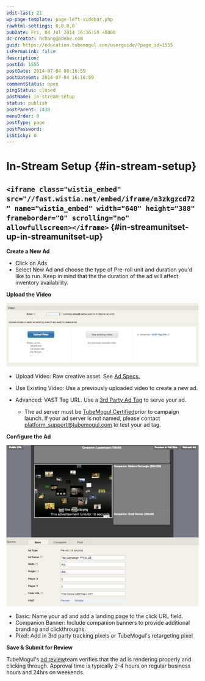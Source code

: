 ```yaml
---
edit-last: 21
wp-page-template: page-left-sidebar.php
rawhtml-settings: 0,0,0,0
pubDate: Fri, 04 Jul 2014 16:16:59 +0000
dc-creator: hchang@adobe.com
guid: https://education.tubemogul.com/userguide/?page_id=1555
isPermaLink: false
description: 
postId: 1555
postDate: 2014-07-04 08:16:59
postDateGmt: 2014-07-04 16:16:59
commentStatus: open
pingStatus: closed
postName: in-stream-setup
status: publish
postParent: 1430
menuOrder: 0
postType: page
postPassword: 
isSticky: 0
---
```


# In-Stream Setup {#in-stream-setup}

## `<iframe class="wistia_embed" src="//fast.wistia.net/embed/iframe/n3zkgzcd72" name="wistia_embed" width="640" height="388" frameborder="0" scrolling="no" allowfullscreen></iframe>` {#in-streamunitset-up-in-streamunitset-up}

**Create a New Ad**

* Click on Ads
* Select New Ad and choose the type of Pre-roll unit and duration you'd like to run. Keep in mind that the the duration of the ad will affect inventory availability.

**Upload the Video**
  
[ ![instream uploader](assets/instream-uploader.png)](assets/instream-uploader.png)

* Upload Video: Raw creative asset. See  [Ad Specs.](../../../user-guide/planning/ad-formats/ad-specs.md)
* Use Existing Video: Use a previously uploaded video to create a new ad.
* Advanced: VAST Tag URL. Use a [3rd Party Ad Tag](3rd-party-tracking-adserving/ad-tags.md) to serve your ad.

    * The ad server must be [TubeMogul Certified](https://www.tubemogul.com/company/partners/ad-serving-and-rich-media/)prior to campaign launch. If your ad server is not named, please contact [platform_support@tubemogul.com](mailto:playtimesupport@tubemogul.com) to test your ad tag.

**Configure the Ad**
  
[ ![Ad Configurator](assets/ad-configurator.png)](assets/ad-configurator.png)

* Basic: Name your ad and add a landing page to the click URL field.
* Companion Banner: Include companion banners to provide additional branding and clickthroughs.
* Pixel: Add in 3rd party tracking pixels or TubeMogul's retargeting pixel

**Save & Submit for Review**
  
TubeMogul's [ad review](ad-reviews.md)team verifies that the ad is rendering properly and clicking through. Approval time is typically 2-4 hours on regular business hours and 24hrs on weekends. 